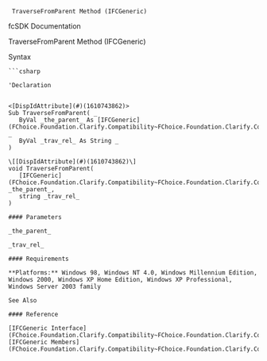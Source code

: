 ﻿     TraverseFromParent Method (IFCGeneric)                                                   

fcSDK Documentation

TraverseFromParent Method (IFCGeneric)

Syntax

```vbnet
```csharp

'Declaration
 

<[DispIdAttribute](#)(1610743862)>
Sub TraverseFromParent( _
   ByVal _the_parent_ As [IFCGeneric](FChoice.Foundation.Clarify.Compatibility~FChoice.Foundation.Clarify.Compatibility.IFCGeneric.md), _
   ByVal _trav_rel_ As String _
) 

\[[DispIdAttribute](#)(1610743862)\]
void TraverseFromParent( 
   [IFCGeneric](FChoice.Foundation.Clarify.Compatibility~FChoice.Foundation.Clarify.Compatibility.IFCGeneric.md) _the_parent_,
   string _trav_rel_
)

#### Parameters

_the_parent_

_trav_rel_

#### Requirements

**Platforms:** Windows 98, Windows NT 4.0, Windows Millennium Edition, Windows 2000, Windows XP Home Edition, Windows XP Professional, Windows Server 2003 family

See Also

#### Reference

[IFCGeneric Interface](FChoice.Foundation.Clarify.Compatibility~FChoice.Foundation.Clarify.Compatibility.IFCGeneric.md)  
[IFCGeneric Members](FChoice.Foundation.Clarify.Compatibility~FChoice.Foundation.Clarify.Compatibility.IFCGeneric_members.md)